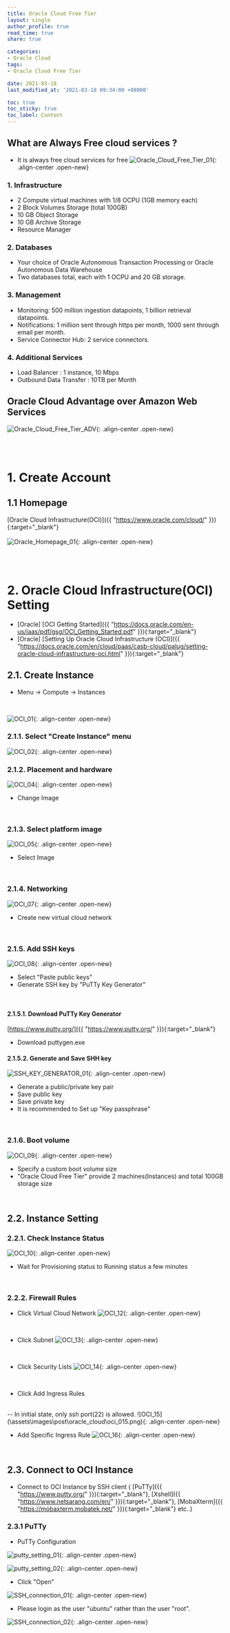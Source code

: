 ```yaml
---
title: Oracle Cloud Free Tier
layout: single
author_profile: true
read_time: true
share: true

categories:
- Oracle Cloud
tags:
- Oracle Cloud Free Tier

date: 2021-03-18
last_modified_at: '2021-03-18 09:34:00 +08000'

toc: true
toc_sticky: true
toc_label: Content
---
```





## What are Always Free cloud services ?

- It is always free cloud services for free
  ![Oracle_Cloud_Free_Tier_01](\assets\images\post\oracle_cloud\oracle_cloud_free_tier.png){: .align-center .open-new}
  

### 1. Infrastructure

 - 2 Compute virtual machines with 1/8 OCPU (1GB memory each)
 - 2 Block Volumes Storage (total 100GB)
 - 10 GB Object Storage
 - 10 GB Archive Storage
 - Resource Manager

### 2. Databases
 - Your choice of Oracle Autonomous Transaction Processing or Oracle Autonomous Data Warehouse
 - Two databases total, each with 1 OCPU and 20 GB storage.

### 3. Management
 - Monitoring: 500 million ingestion datapoints, 1 billion retrieval datapoints.
 - Notifications: 1 million sent through https per month, 1000 sent through email per month.
 - Service Connector Hub: 2 service connectors.

### 4. Additional Services
 - Load Balancer : 1 instance, 10 Mbps
 - Outbound Data Transfer : 10TB per Month

## Oracle Cloud Advantage over Amazon Web Services
![Oracle_Cloud_Free_Tier_ADV](\assets\images\post\oracle_cloud\oci_advantage_01.png){: .align-center .open-new}

<br/><br/>
# 1. Create Account

## 1.1 Homepage
[Oracle Cloud Infrastructure(OCI)]({{ "https://www.oracle.com/cloud/" }}){:target="_blank"}
<br/><br/>
![Oracle_Homepage_01](\assets\images\post\oracle_cloud\oracle_homepage_01.png){: .align-center .open-new}

<br/><br/>

# 2. Oracle Cloud Infrastructure(OCI) Setting
 - [Oracle] [OCI Getting Started]({{ "https://docs.oracle.com/en-us/iaas/pdf/gsg/OCI_Getting_Started.pdf" }}){:target="_blank"}
 - [Oracle] [Setting Up Oracle Cloud Infrastructure (OCI)]({{ "https://docs.oracle.com/en/cloud/paas/casb-cloud/palug/setting-oracle-cloud-infrastructure-oci.html" }}){:target="_blank"} 
## 2.1. Create Instance

 - Menu -> Compute -> Instances
<br/>

![OCI_01](\assets\images\post\oracle_cloud\oci_001.png){: .align-center .open-new}
<br/>

### 2.1.1. Select "Create Instance" menu
![OCI_02](\assets\images\post\oracle_cloud\oci_002.png){: .align-center .open-new}
<br/>

### 2.1.2. Placement and hardware
![OCI_04](\assets\images\post\oracle_cloud\oci_004.png){: .align-center .open-new}
 - Change Image
<br/>

### 2.1.3. Select platform image
![OCI_05](\assets\images\post\oracle_cloud\oci_005.png){: .align-center .open-new}
 - Select Image
<br/>

### 2.1.4. Networking
![OCI_07](\assets\images\post\oracle_cloud\oci_007.png){: .align-center .open-new}
 - Create new virtual cloud network
<br/>

### 2.1.5. Add SSH keys
![OCI_08](\assets\images\post\oracle_cloud\oci_008.png){: .align-center .open-new}
 - Select "Paste public keys"
 - Generate SSH key by "PuTTy Key Generator"
<br/>

#### 2.1.5.1. Download PuTTy Key Generator
[https://www.putty.org/]({{ "https://www.putty.org/" }}){:target="_blank"}
 - Download puttygen.exe

#### 2.1.5.2. Generate and Save SHH key
![SSH_KEY_GENERATOR_01](\assets\images\post\oracle_cloud\ssh_key_setting_01.png){: .align-center .open-new}

 - Generate a public/private key pair
 - Save public key
 - Save private key
 - It is recommended to Set up "Key passphrase"

<br/>

### 2.1.6. Boot volume
![OCI_09](\assets\images\post\oracle_cloud\oci_009.png){: .align-center .open-new}
 - Specify a custom boot volume size
 - "Oracle Cloud Free Tier" provide 2 machines(Instances) and total 100GB storage size
<br/>

## 2.2. Instance Setting

### 2.2.1. Check Instance Status
![OCI_10](\assets\images\post\oracle_cloud\oci_010.png){: .align-center .open-new}
 - Wait for Provisioning status to Running status a few minutes
<br/>

### 2.2.2. Firewall Rules

 - Click Virtual Cloud Network
![OCI_12](\assets\images\post\oracle_cloud\oci_012.png){: .align-center .open-new}
<br/>

 - Click Subnet
![OCI_13](\assets\images\post\oracle_cloud\oci_013.png){: .align-center .open-new}
<br/>

 - Click Security Lists
![OCI_14](\assets\images\post\oracle_cloud\oci_014.png){: .align-center .open-new}
<br/>

 - Click Add Ingress Rules
 <br/>
    -- In initial state, only ssh port(22) is allowed.
    ![OCI_15](\assets\images\post\oracle_cloud\oci_015.png){: .align-center .open-new}
    <br/>

 - Add Specific Ingress Rule
![OCI_16](\assets\images\post\oracle_cloud\oci_016.png){: .align-center .open-new}
<br/>

## 2.3. Connect to OCI Instance
 - Connect to OCI Instance by SSH client (
 [PuTTy]({{ "https://www.putty.org/" }}){:target="_blank"}, 
    [Xshell]({{ "https://www.netsarang.com/en/" }}){:target="_blank"}, 
    [MobaXterm]({{ "https://mobaxterm.mobatek.net/" }}){:target="_blank"} etc..)

### 2.3.1 PuTTy
 - PuTTy Configuration

 ![putty_setting_01](\assets\images\post\oracle_cloud\putty_setting_01.png){: .align-center .open-new}

 ![putty_setting_02](\assets\images\post\oracle_cloud\putty_setting_02.png){: .align-center .open-new}


 - Click "Open"

 ![SSH_connection_01](\assets\images\post\oracle_cloud\ssh_connection_01.png){: .align-center .open-new}

 - Please login as the user "ubuntu" rather than the user "root".

 ![SSH_connection_02](\assets\images\post\oracle_cloud\ssh_connection_02.png){: .align-center .open-new}

